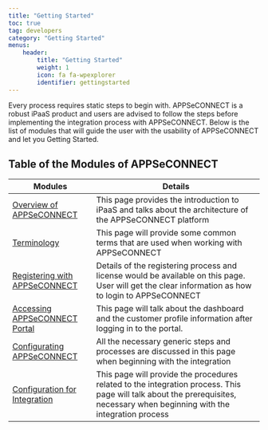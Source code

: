 ```yaml
---
title: "Getting Started"
toc: true
tag: developers
category: "Getting Started"
menus: 
    header:
        title: "Getting Started"
        weight: 1
        icon: fa fa-wpexplorer
        identifier: gettingstarted
---
```


Every process requires static steps to begin with. APPSeCONNECT is a robust iPaaS product and users are advised to follow the steps before implementing the integration process with APPSeCONNECT. 
Below is the list of modules that will guide the user with the usability of APPSeCONNECT and let you Getting Started.

## Table of the Modules of APPSeCONNECT

|Modules|Details|
|---|---|
|[Overview of APPSeCONNECT](/getting%20started/overview/)|This page provides the introduction to iPaaS and  talks about the architecture of the APPSeCONNECT platform|
|[Terminology](/getting%20started/terminology/)|This page will provide some common terms that are used when working with APPSeCONNECT|
|[Registering with APPSeCONNECT](/getting%20started/user-registration/)|Details of the registering process and license would be available on this page. User will get the clear information as how to login to APPSeCONNECT|
|[Accessing APPSeCONNECT Portal](/accessing%20portal/accessing-portal/)|This page will talk about the dashboard and the customer profile information after logging in to the portal.|
|[Configurating APPSeCONNECT](/configuring%20appseconnect/configurations/)|All the necessary generic steps and processes are discussed in this page when beginning with the integration|
|[Configuration for Integration](/getting%20started/configurations-for-integration/)|This page will provide the procedures related to the integration process. This page will talk about the prerequisites, necessary when beginning with the integration process|





